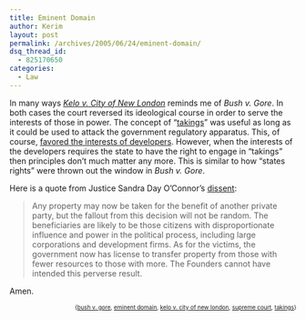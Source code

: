 ```yaml
---
title: Eminent Domain
author: Kerim
layout: post
permalink: /archives/2005/06/24/eminent-domain/
dsq_thread_id:
  - 825170650
categories:
  - Law
---
```

In many ways <a href="http://www.washingtonpost.com/wp-dyn/content/article/2005/06/23/AR2005062300783_pf.html" onclick="_gaq.push(['_trackEvent', 'outbound-article', 'http://www.washingtonpost.com/wp-dyn/content/article/2005/06/23/AR2005062300783_pf.html', 'Kelo v. City of New London']);" ><em>Kelo v. City of New London</em></a> reminds me of *Bush v. Gore*. In both cases the court reversed its ideological course in order to serve the interests of those in power. The concept of &#8220;<a href="http://www.communityrights.org/CombatsJudicialActivism/TP/chapter2.asp" onclick="_gaq.push(['_trackEvent', 'outbound-article', 'http://www.communityrights.org/CombatsJudicialActivism/TP/chapter2.asp', 'takings']);" >takings</a>&#8221; was useful as long as it could be used to attack the government regulatory apparatus. This, of course, <a href="http://www.communityrights.org/CombatsJudicialActivism/TP/Chapter6.asp" onclick="_gaq.push(['_trackEvent', 'outbound-article', 'http://www.communityrights.org/CombatsJudicialActivism/TP/Chapter6.asp', 'favored the interests of developers']);" >favored the interests of developers</a>. However, when the interests of the developers requires the state to have the right to engage in &#8220;takings&#8221; then principles don&#8217;t much matter any more. This is similar to how &#8220;states rights&#8221; were thrown out the window in *Bush v. Gore*.

Here is a quote from Justice Sandra Day O&#8217;Connor&#8217;s <a href="http://straylight.law.cornell.edu/supct/html/04-108.ZD.html" onclick="_gaq.push(['_trackEvent', 'outbound-article', 'http://straylight.law.cornell.edu/supct/html/04-108.ZD.html', 'dissent']);" >dissent</a>:

> Any property may now be taken for the benefit of another private party, but the fallout from this decision will not be random. The beneficiaries are likely to be those citizens with disproportionate influence and power in the political process, including large corporations and development firms. As for the victims, the government now has license to transfer property from those with fewer resources to those with more. The Founders cannot have intended this perverse result.

Amen.  
<!-- technorati tags start -->

<div style="text-align:right;">
  <span style="font-size:x-small;">{<a href="http://technorati.com/tag/bush v. gore" onclick="_gaq.push(['_trackEvent', 'outbound-article', 'http://technorati.com/tag/bush v. gore', 'bush v. gore']);"  rel="tag">bush v. gore</a>, <a href="http://technorati.com/tag/eminent domain" onclick="_gaq.push(['_trackEvent', 'outbound-article', 'http://technorati.com/tag/eminent domain', 'eminent domain']);"  rel="tag">eminent domain</a>, <a href="http://technorati.com/tag/kelo v. city of new london" onclick="_gaq.push(['_trackEvent', 'outbound-article', 'http://technorati.com/tag/kelo v. city of new london', 'kelo v. city of new london']);"  rel="tag">kelo v. city of new london</a>, <a href="http://technorati.com/tag/supreme court" onclick="_gaq.push(['_trackEvent', 'outbound-article', 'http://technorati.com/tag/supreme court', 'supreme court']);"  rel="tag">supreme court</a>, <a href="http://technorati.com/tag/takings" onclick="_gaq.push(['_trackEvent', 'outbound-article', 'http://technorati.com/tag/takings', 'takings']);"  rel="tag">takings</a>}</span>


<!-- technorati tags end -->

